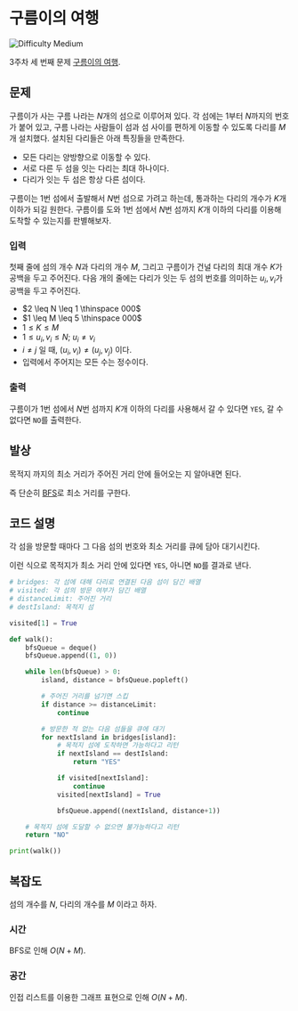 # 구름이의 여행

![Difficulty Medium](https://img.shields.io/badge/Difficulty-Medium-yellow)

3주차 세 번째 문제 [구름이의 여행][problem].

[problem]: https://edu.goorm.io/learn/lecture/33428/%EC%95%8C%EA%B3%A0%EB%A6%AC%EC%A6%98-%EB%A8%BC%EB%8D%B0%EC%9D%B4-%EC%B1%8C%EB%A6%B0%EC%A7%80-%EC%8B%9C%EC%A6%8C1/lesson/1672666/3%EC%A3%BC%EC%B0%A8-%EB%AC%B8%EC%A0%9C-3-%EA%B5%AC%EB%A6%84%EC%9D%B4%EC%9D%98-%EC%97%AC%ED%96%89



## 문제

구름이가 사는 구름 나라는 $N$개의 섬으로 이루어져 있다.
각 섬에는 $1$부터 $N$까지의 번호가 붙어 있고, 구름 나라는 사람들이 섬과 섬 사이를 편하게 이동할 수 있도록 다리를 $M$개 설치했다.
설치된 다리들은 아래 특징들을 만족한다.

- 모든 다리는 양방향으로 이동할 수 있다.
- 서로 다른 두 섬을 잇는 다리는 최대 하나이다.
- 다리가 잇는 두 섬은 항상 다른 섬이다.

구름이는 $1$번 섬에서 출발해서 $N$번 섬으로 가려고 하는데, 통과하는 다리의 개수가 $K$개 이하가 되길 원한다.
구름이를 도와 $1$번 섬에서 $N$번 섬까지 $K$개 이하의 다리를 이용해 도착할 수 있는지를 판별해보자.

### 입력

첫째 줄에 섬의 개수 $N$과 다리의 개수 $M$, 그리고 구름이가 건널 다리의 최대 개수 $K$가 공백을 두고 주어진다.
다음 개의 줄에는 다리가 잇는 두 섬의 번호를 의미하는 $u_i, v_i$가 공백을 두고 주어진다.

- $2 \leq N \leq 1 \thinspace 000$
- $1 \leq M \leq 5 \thinspace 000$
- $1 \leq K \leq M$
- $1 \leq u_i, v_i \leq N$; $u_i \neq v_i$
- $i \neq j$ 일 때, $(u_i, v_i) \neq (u_j, v_j)$ 이다.
- 입력에서 주어지는 모든 수는 정수이다.

### 출력

구름이가 $1$번 섬에서 $N$번 섬까지 $K$개 이하의 다리를 사용해서 갈 수 있다면 `YES`, 갈 수 없다면 `NO`를 출력한다.



## 발상

목적지 까지의 최소 거리가 주어진 거리 안에 들어오는 지 알아내면 된다.

즉 단순히 [BFS][bfs]로 최소 거리를 구한다.

[bfs]: https://en.wikipedia.org/wiki/Breadth-first_search



## 코드 설명

각 섬을 방문할 때마다 그 다음 섬의 번호와 최소 거리를 큐에 담아 대기시킨다.

이런 식으로 목적지가 최소 거리 안에 있다면 `YES`, 아니면 `NO`를 결과로 낸다.

```python
# bridges: 각 섬에 대해 다리로 연결된 다음 섬이 담긴 배열
# visited: 각 섬의 방문 여부가 담긴 배열
# distanceLimit: 주어진 거리
# destIsland: 목적지 섬

visited[1] = True

def walk():
    bfsQueue = deque()
    bfsQueue.append((1, 0))

    while len(bfsQueue) > 0:
        island, distance = bfsQueue.popleft()

        # 주어진 거리를 넘기면 스킵
        if distance >= distanceLimit:
            continue

        # 방문한 적 없는 다음 섬들을 큐에 대기
        for nextIsland in bridges[island]:
            # 목적지 섬에 도착하면 가능하다고 리턴
            if nextIsland == destIsland:
                return "YES"

            if visited[nextIsland]:
                continue
            visited[nextIsland] = True

            bfsQueue.append((nextIsland, distance+1))

    # 목적지 섬에 도달할 수 없으면 불가능하다고 리턴
    return "NO"

print(walk())
```



## 복잡도

섬의 개수를 $N$, 다리의 개수를 $M$ 이라고 하자.



### 시간

BFS로 인해 $O(N+M)$.



### 공간

인접 리스트를 이용한 그래프 표현으로 인해 $O(N+M)$.
